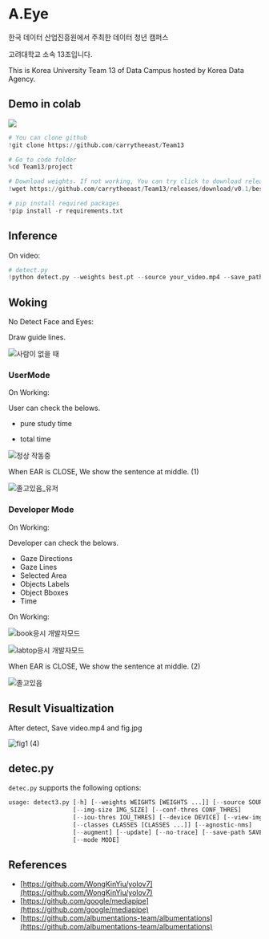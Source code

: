 # A.Eye
한국 데이터 산업진흥원에서 주최한 데이터 청년 캠퍼스

고려대학교 소속 13조입니다.

This is Korea University Team 13 of Data Campus hosted by Korea Data Agency.

## Demo in colab

<a href="https://colab.research.google.com/drive/1Zx0zZMmj5Zyuf6RDV4EzPnjmeupha7fS?hl=ko#scrollTo=E4f3RiVJvFew"><img src="https://img.shields.io/badge/Demo-white?style=flat-square&logo=googlecolab&#logoColor=#F9AB00&link=https://colab.research.google.com/drive/1Zx0zZMmj5Zyuf6RDV4EzPnjmeupha7fS?hl=ko#scrollTo=E4f3RiVJvFew"/></a> 

```python
# You can clone github
!git clone https://github.com/carrytheeast/Team13

# Go to code folder
%cd Team13/project

# Download weights. If not working, You can try click to download release on this web. 
!wget https://github.com/carrytheeast/Team13/releases/download/v0.1/best.pt

# pip install required packages
!pip install -r requirements.txt
```

## Inference

On video:

```python
# detect.py
!python detect.py --weights best.pt --source your_video.mp4 --save_path your/path/name.mp4 --mode 0
```

## Woking

No Detect Face and Eyes:

Draw guide lines.

![사람이 없을 때](https://user-images.githubusercontent.com/98952505/186854480-c0510379-d948-4d12-9ff8-0ba8733d920b.png)


### UserMode

On Working:

User can check the belows.

- pure study time

- total time

![정상 작동중](https://user-images.githubusercontent.com/98952505/186854500-1ae1a163-fc6e-422e-86dc-ae9670082b6e.png)


When EAR is CLOSE, We show  the sentence at middle. (1)

![졸고있음_유저](https://user-images.githubusercontent.com/98952505/186854533-800e0d9e-efaf-46bd-aee6-f4ddae8aaf65.png)


### Developer Mode

On Working:

Developer can check the belows.

- Gaze Directions
- Gaze Lines
- Selected Area
- Objects Labels
- Object Bboxes
- Time

On Working:

![book응시 개발자모드](https://user-images.githubusercontent.com/98952505/186854565-6e91dbe6-c487-4eb9-bcb6-1fd3d8e3cd88.png)


![labtop응시 개발자모드](https://user-images.githubusercontent.com/98952505/186854582-4d2eb123-1bb4-4efc-97c3-ae5d93763621.png)


When EAR is CLOSE, We show the sentence at middle. (2)

![졸고있음](https://user-images.githubusercontent.com/98952505/186854614-11744ae4-cac0-40b6-8928-69e56623c841.png)


## Result Visualtization

After detect, Save video.mp4 and fig.jpg

![fig1 (4)](https://user-images.githubusercontent.com/98952505/186854344-e695787e-595f-4ecf-b2a5-726a5fc62e18.png)

## detec.py

`detec.py` supports the following options:

```python
usage: detect3.py [-h] [--weights WEIGHTS [WEIGHTS ...]] [--source SOURCE]
                  [--img-size IMG_SIZE] [--conf-thres CONF_THRES]
                  [--iou-thres IOU_THRES] [--device DEVICE] [--view-img]
                  [--classes CLASSES [CLASSES ...]] [--agnostic-nms]
                  [--augment] [--update] [--no-trace] [--save-path SAVE_PATH]
                  [--mode MODE]
```

## References

- [https://github.com/WongKinYiu/yolov7](https://github.com/WongKinYiu/yolov7)
- [https://github.com/google/mediapipe](https://github.com/google/mediapipe)
- [https://github.com/albumentations-team/albumentations](https://github.com/albumentations-team/albumentations)
